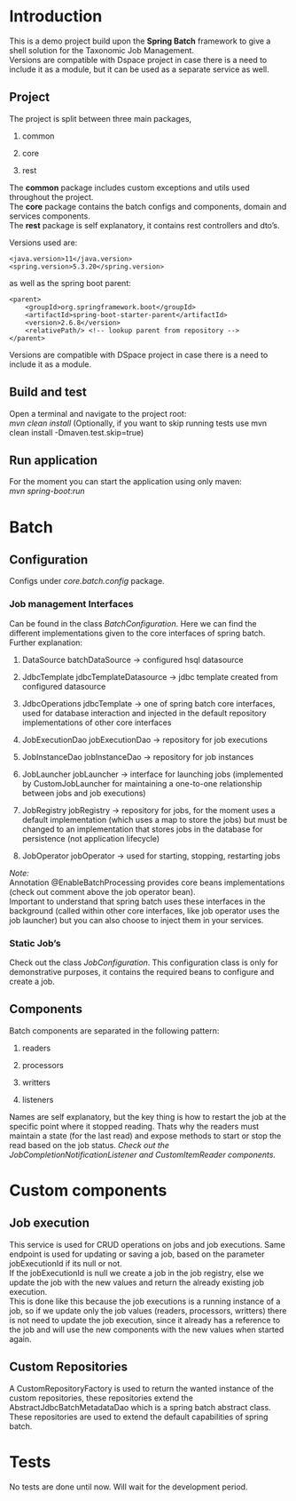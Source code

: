 # Introduction

This is a demo project build upon the **Spring Batch** framework to give
a shell solution for the Taxonomic Job Management.  
Versions are compatible with Dspace project in case there is a need to
include it as a module, but it can be used as a separate service as
well.

## Project

The project is split between three main packages,

1.  common

2.  core

3.  rest

The **common** package includes custom exceptions and utils used
throughout the project.  
The **core** package contains the batch configs and components, domain
and services components.  
The **rest** package is self explanatory, it contains rest controllers
and dto’s.

Versions used are:

    <java.version>11</java.version>
    <spring.version>5.3.20</spring.version>

as well as the spring boot parent:

    <parent>
        <groupId>org.springframework.boot</groupId>
        <artifactId>spring-boot-starter-parent</artifactId>
        <version>2.6.8</version>
        <relativePath/> <!-- lookup parent from repository -->
    </parent>

Versions are compatible with DSpace project in case there is a need to
include it as a module.

## Build and test

Open a terminal and navigate to the project root:  
*mvn clean install* (Optionally, if you want to skip running tests use
mvn clean install -Dmaven.test.skip=true)

## Run application

For the moment you can start the application using only maven:  
*mvn spring-boot:run*

# Batch

## Configuration

Configs under *core.batch.config* package.

### Job management Interfaces

Can be found in the class *BatchConfiguration*. Here we can find the
different implementations given to the core interfaces of spring
batch.  
Further explanation:

1.  DataSource batchDataSource → configured hsql datasource

2.  JdbcTemplate jdbcTemplateDatasource → jdbc template created from
    configured datasource

3.  JdbcOperations jdbcTemplate → one of spring batch core interfaces,
    used for database interaction and injected in the default repository
    implementations of other core interfaces

4.  JobExecutionDao jobExecutionDao → repository for job executions

5.  JobInstanceDao jobInstanceDao → repository for job instances

6.  JobLauncher jobLauncher → interface for launching jobs (implemented
    by CustomJobLauncher for maintaining a one-to-one relationship
    between jobs and job executions)

7.  JobRegistry jobRegistry → repository for jobs, for the moment uses a
    default implementation (which uses a map to store the jobs) but must
    be changed to an implementation that stores jobs in the database for
    persistence (not application lifecycle)

8.  JobOperator jobOperator → used for starting, stopping, restarting
    jobs

*Note:*  
Annotation @EnableBatchProcessing provides core beans implementations
(check out comment above the job operator bean).  
Important to understand that spring batch uses these interfaces in the
background (called within other core interfaces, like job operator uses
the job launcher) but you can also choose to inject them in your
services.

### Static Job’s

Check out the class *JobConfiguration*. This configuration class is only
for demonstrative purposes, it contains the required beans to configure
and create a job.

## Components

Batch components are separated in the following pattern:

1.  readers

2.  processors

3.  writters

4.  listeners

Names are self explanatory, but the key thing is how to restart the job
at the specific point where it stopped reading. Thats why the readers
must maintain a state (for the last read) and expose methods to start or
stop the read based on the job status. *Check out the
JobCompletionNotificationListener and CustomItemReader components.*

# Custom components

## Job execution

This service is used for CRUD operations on jobs and job executions.
Same endpoint is used for updating or saving a job, based on the
parameter jobExecutionId if its null or not.  
If the jobExecutionId is null we create a job in the job registry, else
we update the job with the new values and return the already existing
job execution.  
This is done like this because the job executions is a running instance
of a job, so if we update only the job values (readers, processors,
writters) there is not need to update the job execution, since it
already has a reference to the job and will use the new components with
the new values when started again.

## Custom Repositories

A CustomRepositoryFactory is used to return the wanted instance of the
custom repositories, these repositories extend the
AbstractJdbcBatchMetadataDao which is a spring batch abstract class.  
These repositories are used to extend the default capabilities of spring
batch.

# Tests

No tests are done until now. Will wait for the development period.
